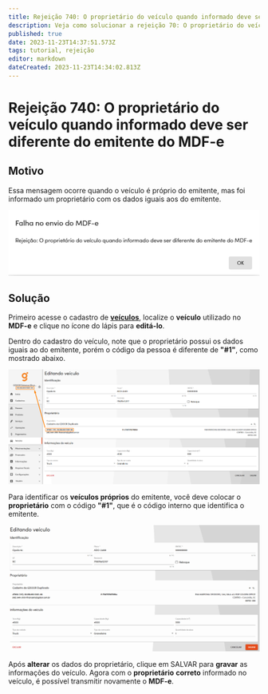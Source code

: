 ```yaml
---
title: Rejeição 740: O proprietário do veículo quando informado deve ser diferente do emitente do MDF-e
description: Veja como solucionar a rejeição 70: O proprietário do veículo quando informado deve ser diferente do emitente do MDF-e.
published: true
date: 2023-11-23T14:37:51.573Z
tags: tutorial, rejeição
editor: markdown
dateCreated: 2023-11-23T14:34:02.813Z
---
```


# Rejeição 740: O proprietário do veículo quando informado deve ser diferente do emitente do MDF-e

## Motivo

Essa mensagem ocorre quando o veículo é próprio do emitente, mas foi informado um proprietário com os dados iguais aos do emitente.

![Texto da rejeição](/tutoriais/rejeicoes/740/msg_rej_740.png)

## Solução

Primeiro acesse o cadastro de [**veículos**](/cadastros/veiculos), localize o **veículo** utilizado no **MDF-e** e clique no ícone do lápis para **editá-lo**.

Dentro do cadastro do veículo, note que o proprietário possui os dados iguais ao do emitente, porém o código da pessoa é diferente de **"#1"**, como mostrado abaixo.

![Cadastro do emitente duplicado](/tutoriais/rejeicoes/740/sol_rej_740.png)

Para identificar os **veículos próprios** do emitente, você deve colocar o **proprietário** com o código **"#1"**, que é o código interno que identifica o emitente.

![Alteração do proprietário](/tutoriais/rejeicoes/740/sol_rej_740_alterar-proprietario.gif)

Após **alterar** os dados do proprietário, clique em <span class="mat-button mat-accent">SALVAR</span> para **gravar** as informações do veículo. Agora com o **proprietário** **correto** informado no veículo, é possível transmitir novamente o **MDF-e**.
